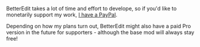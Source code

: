 
BetterEdit takes a lot of time and effort to develope, so if you'd like to monetarily support my work, [I have a PayPal](https://www.paypal.me/hjfod).

Depending on how my plans turn out, BetterEdit might also have a paid Pro version in the future for supporters - although the base mod will always stay free!
